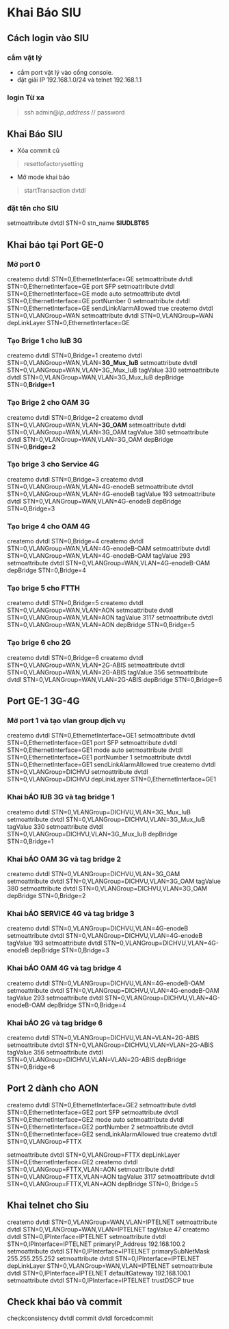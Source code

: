 # Khai Báo SIU
## Cách login vào SIU
### cắm vật lý
- cắm port vật lý vào cổng console.
- đặt giải IP 192.168.1.0/24 và telnet 192.168.1.1
### login Từ xa
>ssh admin@*ip_address*
// password
## Khai Báo  SIU
- Xóa commit cũ
>resettofactorysetting
- Mở mode khai báo
>startTransaction dvtdl
### đặt tên cho SIU
setmoattribute dvtdl STN=0 stn_name **SIUDLBT65**
## Khai báo tại Port GE-0
### Mở port 0
createmo dvtdl STN=0,EthernetInterface=GE
setmoattribute dvtdl STN=0,EthernetInterface=GE port SFP
setmoattribute dvtdl STN=0,EthernetInterface=GE mode auto
setmoattribute dvtdl STN=0,EthernetInterface=GE portNumber 0
setmoattribute dvtdl STN=0,EthernetInterface=GE sendLinkAlarmAllowed true
createmo dvtdl STN=0,VLANGroup=WAN
setmoattribute dvtdl STN=0,VLANGroup=WAN depLinkLayer STN=0,EthernetInterface=GE
### Tạo Brige 1 cho IuB 3G
createmo dvtdl STN=0,Bridge=1
createmo dvtdl STN=0,VLANGroup=WAN,VLAN=**3G_Mux_IuB**
setmoattribute dvtdl STN=0,VLANGroup=WAN,VLAN=3G_Mux_IuB tagValue 330
setmoattribute dvtdl STN=0,VLANGroup=WAN,VLAN=3G_Mux_IuB depBridge STN=0,**Bridge=1**
### Tạo Brige 2 cho OAM 3G
createmo dvtdl STN=0,Bridge=2
createmo dvtdl STN=0,VLANGroup=WAN,VLAN=**3G_OAM**
setmoattribute dvtdl STN=0,VLANGroup=WAN,VLAN=3G_OAM tagValue 380
setmoattribute dvtdl STN=0,VLANGroup=WAN,VLAN=3G_OAM depBridge STN=0,**Bridge=2**
### Tạo brige 3 cho Service 4G
createmo dvtdl STN=0,Bridge=3
createmo dvtdl STN=0,VLANGroup=WAN,VLAN=4G-enodeB
setmoattribute dvtdl STN=0,VLANGroup=WAN,VLAN=4G-enodeB tagValue 193
setmoattribute dvtdl STN=0,VLANGroup=WAN,VLAN=4G-enodeB depBridge STN=0,Bridge=3
### Tạo brige 4 cho OAM 4G
createmo dvtdl STN=0,Bridge=4
createmo dvtdl STN=0,VLANGroup=WAN,VLAN=4G-enodeB-OAM
setmoattribute dvtdl STN=0,VLANGroup=WAN,VLAN=4G-enodeB-OAM tagValue 293
setmoattribute dvtdl STN=0,VLANGroup=WAN,VLAN=4G-enodeB-OAM depBridge STN=0,Bridge=4
### Tạo brige 5 cho FTTH
createmo dvtdl STN=0,Bridge=5
createmo dvtdl STN=0,VLANGroup=WAN,VLAN=AON
setmoattribute dvtdl STN=0,VLANGroup=WAN,VLAN=AON tagValue 3117
setmoattribute dvtdl STN=0,VLANGroup=WAN,VLAN=AON depBridge STN=0,Bridge=5
### Tạo brige 6 cho 2G
createmo dvtdl STN=0,Bridge=6
createmo dvtdl STN=0,VLANGroup=WAN,VLAN=2G-ABIS
setmoattribute dvtdl STN=0,VLANGroup=WAN,VLAN=2G-ABIS tagValue 356
setmoattribute dvtdl STN=0,VLANGroup=WAN,VLAN=2G-ABIS depBridge STN=0,Bridge=6

## Port GE-1 3G-4G
### Mở port 1 và tạo vlan group dịch vụ
createmo dvtdl STN=0,EthernetInterface=GE1
setmoattribute dvtdl STN=0,EthernetInterface=GE1 port SFP
setmoattribute dvtdl STN=0,EthernetInterface=GE1 mode auto
setmoattribute dvtdl STN=0,EthernetInterface=GE1 portNumber 1
setmoattribute dvtdl STN=0,EthernetInterface=GE1 sendLinkAlarmAllowed true
createmo dvtdl STN=0,VLANGroup=DICHVU
setmoattribute dvtdl STN=0,VLANGroup=DICHVU depLinkLayer STN=0,EthernetInterface=GE1
### Khai bÁO IUB 3G và tag bridge 1
createmo dvtdl STN=0,VLANGroup=DICHVU,VLAN=3G_Mux_IuB
setmoattribute dvtdl STN=0,VLANGroup=DICHVU,VLAN=3G_Mux_IuB tagValue 330
setmoattribute dvtdl STN=0,VLANGroup=DICHVU,VLAN=3G_Mux_IuB depBridge STN=0,Bridge=1
### Khai bÁO OAM 3G và tag bridge 2
createmo dvtdl STN=0,VLANGroup=DICHVU,VLAN=3G_OAM
setmoattribute dvtdl STN=0,VLANGroup=DICHVU,VLAN=3G_OAM tagValue 380
setmoattribute dvtdl STN=0,VLANGroup=DICHVU,VLAN=3G_OAM depBridge STN=0,Bridge=2

### Khai bÁO SERVICE 4G và tag bridge 3
createmo dvtdl STN=0,VLANGroup=DICHVU,VLAN=4G-enodeB
setmoattribute dvtdl STN=0,VLANGroup=DICHVU,VLAN=4G-enodeB tagValue 193
setmoattribute dvtdl STN=0,VLANGroup=DICHVU,VLAN=4G-enodeB depBridge STN=0,Bridge=3

### Khai bÁO OAM 4G và tag bridge 4
createmo dvtdl STN=0,VLANGroup=DICHVU,VLAN=4G-enodeB-OAM
setmoattribute dvtdl STN=0,VLANGroup=DICHVU,VLAN=4G-enodeB-OAM tagValue 293
setmoattribute dvtdl STN=0,VLANGroup=DICHVU,VLAN=4G-enodeB-OAM depBridge STN=0,Bridge=4
### Khai bÁO 2G và tag bridge 6
createmo dvtdl STN=0,VLANGroup=DICHVU,VLAN=VLAN=2G-ABIS
setmoattribute dvtdl STN=0,VLANGroup=DICHVU,VLAN=VLAN=2G-ABIS tagValue 356
setmoattribute dvtdl STN=0,VLANGroup=DICHVU,VLAN=VLAN=2G-ABIS depBridge STN=0,Bridge=6
## Port 2 dành cho AON
createmo dvtdl STN=0,EthernetInterface=GE2
setmoattribute dvtdl STN=0,EthernetInterface=GE2 port SFP
setmoattribute dvtdl STN=0,EthernetInterface=GE2 mode auto
setmoattribute dvtdl STN=0,EthernetInterface=GE2 portNumber 2
setmoattribute dvtdl STN=0,EthernetInterface=GE2 sendLinkAlarmAllowed true
createmo dvtdl STN=0,VLANGroup=FTTX


setmoattribute dvtdl STN=0,VLANGroup=FTTX depLinkLayer STN=0,EthernetInterface=GE2
createmo dvtdl STN=0,VLANGroup=FTTX,VLAN=AON
setmoattribute dvtdl STN=0,VLANGroup=FTTX,VLAN=AON tagValue 3117
setmoattribute dvtdl STN=0,VLANGroup=FTTX,VLAN=AON depBridge STN=0, Bridge=5
## Khai telnet cho Siu
createmo dvtdl STN=0,VLANGroup=WAN,VLAN=IPTELNET
setmoattribute dvtdl STN=0,VLANGroup=WAN,VLAN=IPTELNET tagValue 47
createmo dvtdl STN=0,IPInterface=IPTELNET
setmoattribute dvtdl STN=0,IPInterface=IPTELNET primaryIP_Address 192.168.100.2
setmoattribute dvtdl STN=0,IPInterface=IPTELNET primarySubNetMask 255.255.255.252
setmoattribute dvtdl STN=0,IPInterface=IPTELNET depLinkLayer STN=0,VLANGroup=WAN,VLAN=IPTELNET
setmoattribute dvtdl STN=0,IPInterface=IPTELNET defaultGateway 192.168.100.1
setmoattribute dvtdl STN=0,IPInterface=IPTELNET trustDSCP true
## Check khai báo và commit
checkconsistency dvtdl
commit dvtdl forcedcommit
